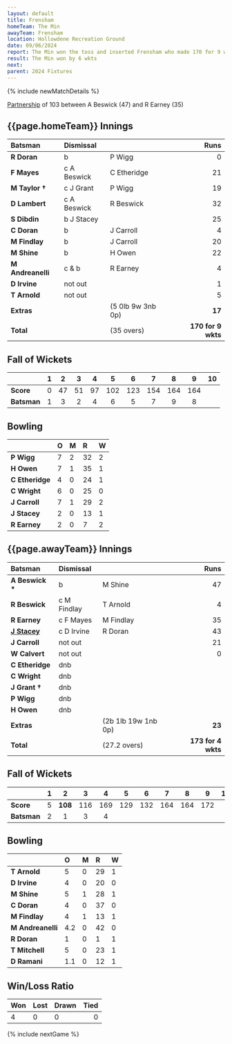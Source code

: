 ```yaml
---
layout: default
title: Frensham
homeTeam: The Min
awayTeam: Frensham
location: Hollowdene Recreation Ground  
date: 09/06/2024
report: The Min won the toss and inserted Frensham who made 170 for 9 wkts in 25 overs. The Min replied with 173 for 4 wkts in 27.2 overs
result: The Min won by 6 wkts
next: 
parent: 2024 Fixtures
---
```


{% include newMatchDetails %}

[Partnership](../records/partnerships) of 103 between A Beswick (47) and R Earney (35)

## {{page.homeTeam}} Innings

| Batsman | Dismissal | | Runs |
|:---|:---|---|---:|
| **R Doran** | b | P Wigg | 0 |
| **F Mayes** |  c A Beswick | C Etheridge | 21 |
| **M Taylor &#8224;** | c J Grant | P Wigg | 19 |
| **D Lambert** | c A Beswick | R Beswick | 32 |
| **S Dibdin** | b J Stacey |  | 25 |
| **C Doran** | b | J Carroll | 4 |
| **M Findlay** | b | J Carroll | 20 |
| **M Shine** | b | H Owen | 22 |
| **M Andreanelli** | c & b | R Earney | 4 |
| **D Irvine** | not out |  | 1 |
| **T Arnold** | not out |  | 5 |
| **Extras** | | (5 0lb 9w 3nb 0p) | **17** |
| **Total** | | (35 overs) | **170 for 9 wkts** |

## Fall of Wickets

| | 1 | 2 | 3 | 4 | 5 | 6 | 7 | 8 | 9 | 10 |
|---|:---:|:---:|:---:|:---:|:---:|:---:|:---:|:---:|:---:|:---:|
| **Score** | 0 | 47 | 51 | 97 | 102 | 123 | 154 | 164 | 164 |  |
| **Batsman** | 1  | 3  | 2 | 4 | 6 | 5 | 7 | 9 | 8 |

## Bowling

| | O | M | R | W |
|---|:---|:---|:---|:---|
| **P Wigg** | 7 | 2 | 32 | 2 |
| **H Owen** | 7 | 1 | 35 | 1 |
| **C Etheridge** | 4 | 0 | 24 | 1 |
| **C Wright** | 6 | 0 | 25 | 0 |
| **J Carroll** | 7 | 1 | 29 | 2 |
| **J Stacey** | 2 | 0 | 13 | 1 |
| **R Earney** | 2 | 0 | 7 | 2 |

## {{page.awayTeam}} Innings

| Batsman | Dismissal | | Runs |
|:---|:---|---|---:|
| **A Beswick &#42;** | b | M Shine | 47 |
| **R Beswick** | c M Findlay | T Arnold | 4 |
| **R Earney** | c F Mayes | M Findlay | 35 |
| **[J Stacey](../profiles/jack-stacey)** | c D Irvine | R Doran | 43 |
| **J Carroll** | not out |  | 21 |
| **W Calvert** | not out |  | 0 |
| **C Etheridge** | dnb |  |  |
| **C Wright** | dnb |  |  |
| **J Grant &#8224;** | dnb |  |  |
| **P Wigg** | dnb |  |  |
| **H Owen** | dnb |  |  |
| **Extras** | | (2b 1lb 19w 1nb 0p) | **23** |
| **Total** | | (27.2 overs) | **173 for 4 wkts** |

## Fall of Wickets

| | 1 | 2 | 3 | 4 | 5 | 6 | 7 | 8 | 9 | 10 |
|---|:---:|:---:|:---:|:---:|:---:|:---:|:---:|:---:|:---:|:---:|
| **Score** | 5 | **108** | 116 | 169 | 129 | 132 | 164 | 164 | 172 |  |
| **Batsman** | 2 | 1 | 3 | 4 |  |  |  |  |  |  | 

## Bowling

| | O | M | R | W |
|---|:---|:---|:---|:---|
| **T Arnold** | 5 | 0 | 29 | 1 |
| **D Irvine** | 4 | 0 | 20 | 0 |
| **M Shine** | 5 | 1 | 28 | 1 |
| **C Doran** | 4 | 0 | 37 | 0 |
| **M Findlay** | 4 | 1 | 13 | 1 |
| **M Andreanelli** | 4.2 | 0 | 42 | 0 |
| **R Doran** | 1 | 0 | 1 | 1 |
| **T Mitchell** | 5 | 0 | 23 | 1 |
| **D Ramani** | 1.1 | 0 | 12 | 1 |

## Win/Loss Ratio

| Won | Lost | Drawn | Tied |
|:---|:---|:---|---:|
| 4 | 0 | 0 | 0 |

{% include nextGame %}